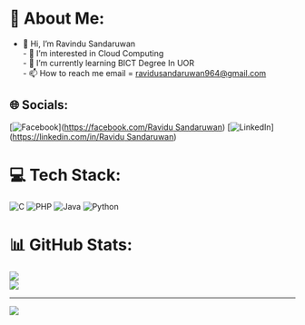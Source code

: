 # 💫 About Me:
- 👋 Hi, I’m Ravindu Sandaruwan<br>- 👀 I’m interested in Cloud Computing<br>- 🌱 I’m currently learning BICT Degree In UOR<br>- 📫 How to reach me email = ravidusandaruwan964@gmail.com<br>


## 🌐 Socials:
[![Facebook](https://img.shields.io/badge/Facebook-%231877F2.svg?logo=Facebook&logoColor=white)]([https://facebook.com/Ravidu Sandaruwan](https://web.facebook.com/ravindu.sadaruwan.5661/)) [![LinkedIn](https://img.shields.io/badge/LinkedIn-%230077B5.svg?logo=linkedin&logoColor=white)]([https://linkedin.com/in/Ravidu Sandaruwan](https://www.linkedin.com/in/ravidu-sandaruwan-0412102a2?utm_source=share&utm_campaign=share_via&utm_content=profile&utm_medium=android_app)) 

# 💻 Tech Stack:
![C](https://img.shields.io/badge/c-%2300599C.svg?style=for-the-badge&logo=c&logoColor=white) ![PHP](https://img.shields.io/badge/php-%23777BB4.svg?style=for-the-badge&logo=php&logoColor=white) ![Java](https://img.shields.io/badge/java-%23ED8B00.svg?style=for-the-badge&logo=openjdk&logoColor=white) ![Python](https://img.shields.io/badge/python-3670A0?style=for-the-badge&logo=python&logoColor=ffdd54)
# 📊 GitHub Stats:
![](https://github-readme-stats.vercel.app/api?username=Raviduofficial&theme=dark&hide_border=false&include_all_commits=false&count_private=false)<br/>
![](https://github-readme-streak-stats.herokuapp.com/?user=Raviduofficial&theme=dark&hide_border=false)<br/>


---
[![](https://visitcount.itsvg.in/api?id=Raviduofficial&icon=0&color=0)](https://visitcount.itsvg.in)

<!-- Proudly created with GPRM ( https://gprm.itsvg.in ) -->

<!---
Raviduofficial/Raviduofficial is a ✨ special ✨ repository because its `README.md` (this file) appears on your GitHub profile.
You can click the Preview link to take a look at your changes.
--->
